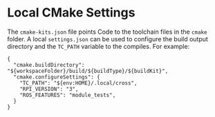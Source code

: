 Local CMake Settings
====================

The `cmake-kits.json` file points Code to the toolchain files in the `cmake`
folder. A local `settings.json` can be used to configure the build output
directory and the `TC_PATH` variable to the compiles. For example:

    {
      "cmake.buildDirectory": "${workspaceFolder}/build/${buildType}/${buildKit}",
      "cmake.configureSettings": {
        "TC_PATH": "${env:HOME}/.local/cross",
        "RPI_VERSION": "3",
        "ROS_FEATURES": "module_tests",
      }
    }
